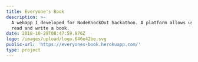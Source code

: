 ```yaml
---
title: Everyone's Book
description: >-
  A webapp I developed for NodeKnockOut hackathon. A platform allows users to
  read and write a book.
date: 2018-10-29T08:47:59.876Z
logo: /images/upload/logo.646e42be.svg
public-url: 'https://everyones-book.herokuapp.com/'
type: project
---
```


